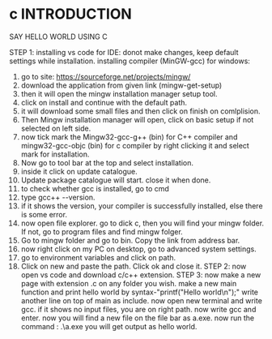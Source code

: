 # c INTRODUCTION
 SAY HELLO WORLD USING C


STEP 1:
 installing vs code for IDE:
 donot make changes, keep default settings while installation.
 installing compiler (MinGW-gcc) for windows:
 1) go to site:  https://sourceforge.net/projects/mingw/
 2) download the application from given link (mingw-get-setup)
 3) then it will open the mingw installation manager setup tool.
 4) click on install and continue with the default path.
 5) it will download some small files and then click on finish on comlplision.
 6) Then Mingw installation manager will open, click on basic setup if not selected on left side.
 7) now tick mark the Mingw32-gcc-g++ (bin) for C++ compiler and mingw32-gcc-objc (bin) for c compiler by right clicking it and select mark for installation.
 8) Now go to tool bar at the top and select installation.
 9) inside it click on update catalogue.
 10) Update package catalogue will start. close it when done.
 11) to check whether gcc is installed, go to cmd
 12) type gcc++ --version.
 13) if it shows the version, your compiler is successfully installed, else there is some error.
 14) now open file explorer. go to dick c, then you will find your mingw folder. If not, go to program files and find mingw folger.
 15) Go to mingw folder and go to bin. Copy the link from address bar.
 16) now right click on my PC on desktop, go to advanced system settings.
 17) go to environment variables and click on path.
 18) Click on new and paste the path. Click ok and close it.
STEP 2:
 now open vs code and download c/c++ extension.
STEP 3:
 now make a new page with extension .c on any folder you wish.
 make a new main function
 and print hello world by syntax-"printf("Hello world\n");"
 write another line on top of main as include<stdio>.
 now open new terminal and write gcc.
 if it shows no input files, you are on right path.
 now write gcc <filename> and enter.
 now you will find a new file on the file bar as a.exe.
 now run the command : .\a.exe
 you will get output as hello world.
